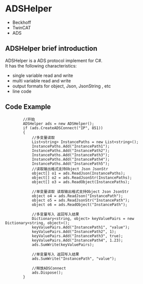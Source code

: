 # ADSHelper
- Beckhoff 
- TwinCAT 
- ADS 
## ADSHelper brief introduction
ADSHelper is a ADS protocol implement for C#.  
It has the following characteristics:
- single variable read and write
- multi variable read and write
- output formats for object, Json, JsonString , etc
- line code

## Code Example
            //开始
            ADSHelper ads = new ADSHelper();
            if (ads.CreateADSConnect("IP", 851))
            {
                //多变量读取 
                List<string> InstancePaths = new List<string>();
                InstancePaths.Add("InstancePath1");
                InstancePaths.Add("InstancePath2");
                InstancePaths.Add("InstancePath3");
                InstancePaths.Add("InstancePath4");
                InstancePaths.Add("InstancePath5");
                //读取输出格式支持Object Json JsonStr 
                object[] o1 = ads.ReadJson(InstancePaths);
                object[] o2 = ads.ReadJsonStr(InstancePaths);
                object[] o3 = ads.ReadObject(InstancePaths);

                //单变量读取 读取输出格式支持Object Json JsonStr
                object o4 = ads.ReadJson("InstancePath");
                object o5 = ads.ReadJsonStr("InstancePath");
                object o6 = ads.ReadObject("InstancePath");

                //多变量写入 返回写入结果
                Dictionary<string, object> keyValuePairs = new Dictionary<string, object>();
                keyValuePairs.Add("InstancePath1", "value");
                keyValuePairs.Add("InstancePath2", 1);
                keyValuePairs.Add("InstancePath3", true);
                keyValuePairs.Add("InstancePath4", 1.23);
                ads.SumWrite(keyValuePairs);

                //单变量写入 返回写入结果
                ads.SumWrite("InstancePath", "value");

                //释放ADSConnect
                ads.Dispose();
            }
